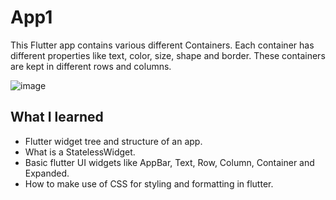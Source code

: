# App1

This Flutter app contains various different Containers. Each container has different properties like text, color, size, shape and border.
These containers are kept in different rows and columns.

![image](https://user-images.githubusercontent.com/60160747/122817324-9f039a80-d28c-11eb-9443-f6a65ccde51a.png)

## What I learned
- Flutter widget tree and structure of an app.
- What is a StatelessWidget.
- Basic flutter UI widgets like AppBar, Text, Row, Column, Container and Expanded.
- How to make use of CSS for styling and formatting in flutter.
